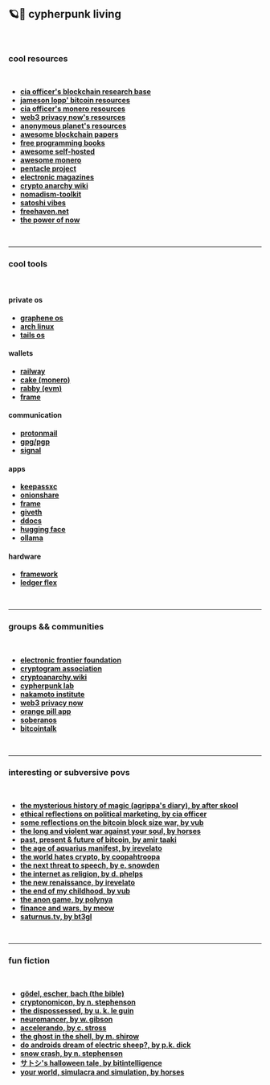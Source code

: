 ## 🪐🏴 cypherpunk living 

<br>

### cool resources

<br>

* **[cia officer's blockchain research base](https://github.com/OffcierCia/ultimate-defi-research-base?tab=readme-ov-file)**
* **[jameson lopp' bitcoin resources](https://www.lopp.net/bitcoin-information.html)**
* **[cia officer's monero resources](https://telegra.ph/CIA-Officer--Monero-05-08)**
* **[web3 privacy now's resources](https://web3privacy.info/)**
* **[anonymous planet's resources](https://anonymousplanet.org/)**
* **[awesome blockchain papers](https://github.com/decrypto-org/blockchain-papers)**
* **[free programming books](https://github.com/EbookFoundation/free-programming-books/tree/main)**
* **[awesome self-hosted](https://github.com/awesome-selfhosted/awesome-selfhosted)**
* **[awesome monero](https://github.com/PrivOci/awesome-monero)**
* **[pentacle project](https://pentacle.xyz/)**
* **[electronic magazines](http://www.textfiles.com/magazines/)**
* **[crypto anarchy wiki](https://cryptoanarchy.wiki/)**
* **[nomadism-toolkit](https://github.com/autistic-symposium/nomad-toolkit)**
* **[satoshi vibes](https://www.satoshivibes.com/)**
* **[freehaven.net](http://7fa6xlti5joarlmkuhjaifa47ukgcwz6tfndgax45ocyn4rixm632jid.onion/index.html)**
* **[the power of now](https://ia801000.us.archive.org/33/items/ThePowerOfNowEckhartTolle_201806/The%20Power%20Of%20Now%20-%20Eckhart%20Tolle.pdf)**

  
<br>

----

### cool tools

<br>

#### private os
* **[graphene os](https://grapheneos.org/)**
* **[arch linux](https://archlinux.org/)**
* **[tails os](https://tails.net/index.en.html)**

#### wallets
* **[railway](https://www.railway.xyz/)**
* **[cake (monero)](https://cakewallet.com/)**
* **[rabby (evm)](https://rabby.io/)**
* **[frame](https://frame.sh/)**

#### communication
* **[protonmail](https://proton.me/mail)**
* **[gpg/pgp](https://github.com/autistic-symposium/shell-toolkit/tree/master/gpg)**
* **[signal](https://signal.org/)**

#### apps
* **[keepassxc](https://keepassxc.org/)**
* **[onionshare](https://onionshare.org/)**
* **[frame](https://frame.sh/)**
* **[giveth](https://giveth.io/)**
* **[ddocs](https://fileverse.io/)**
* **[hugging face](https://huggingface.co/)**
* **[ollama](https://ollama.com/)**

#### hardware
* **[framework](https://frame.work/marketplace)**
* **[ledger flex](https://shop.ledger.com/pages/ledger-flex)**

<br>

---

### groups && communities

<br>

* **[electronic frontier foundation](https://www.eff.org/)**
* **[cryptogram association](https://www.cryptogram.org/)**
* **[cryptoanarchy.wiki](https://cryptoanarchy.wiki/sources/historical-sources-and-media-articles)**
* **[cypherpunk lab](https://github.com/cypherpunklab/manifesto)**
* **[nakamoto institute](https://nakamotoinstitute.org/)**
* **[web3 privacy now](https://web3privacy.info/)**
* **[orange pill app](https://www.orangepillapp.com/)**
* **[soberanos](https://soberanos.org/)**
* **[bitcointalk](https://bitcointalk.org/)**

<br>

---

### interesting or subversive povs

<br>

* **[the mysterious history of magic (agrippa's diary), by after skool](https://www.youtube.com/watch?v=q-inyoirs4o)**
* **[ethical reflections on political marketing, by cia officer](https://officercia.mirror.xyz/nC51fLlJU23QCgS0g809AKXnX7MqJxq6A9qym8z1vkY)**
* **[some reflections on the bitcoin block size war, by vub](https://vitalik.eth.limo/general/2024/05/31/blocksize.html)**
* **[the long and violent war against your soul, by horses](https://www.youtube.com/watch?v=Z7tCN4qOoRs)**
* **[past, present & future of bitcoin, by amir taaki](https://www.youtube.com/watch?v=Ul8p0nf6Hxo)**
* **[the age of aquarius manifest, by irevelato](https://www.youtube.com/watch?=DleBcSF7nuE)**
* **[the world hates crypto, by coopahtroopa](https://coopahtroopa.mirror.xyz/kSuSb_2n3i29H31Jubf5qDL0CZi-T-Sve0e0PPVxQRM)**
* **[the next threat to speech, by e. snowden](https://www.youtube.com/watch?v=XD-XU6Y3TfA)**
* **[the internet as religion, by d. phelps](https://davidphelps.substack.com/p/the-internet-as-religion)**
* **[the new renaissance, by irevelato](https://www.youtube.com/watch?v=voB_rWvT2aE)**
* **[the end of my childhood, by vub](https://vitalik.eth.limo/general/2024/01/31/end.html)**
* **[the anon game, by polynya](https://polynya.mirror.xyz/oruSLHzzOQOdZwX_DyQcL-fMvX4rSybhc1Z-MdndAW0)**
* **[finance and wars, by meow](https://meow.bio/finance-wars)**
* **[saturnus.tv, by bt3gl](https://saturnus.tv/)**

<br>

---

### fun fiction

<br>

* **[gödel, escher, bach (the bible)](https://en.wikipedia.org/wiki/G%C3%B6del,_Escher,_Bach)**
* **[cryptonomicon, by n. stephenson](https://en.wikipedia.org/wiki/Cryptonomicon)**
* **[the dispossessed, by u. k. le guin](https://en.wikipedia.org/wiki/The_Dispossessed)**
* **[neuromancer, by w. gibson](https://en.wikipedia.org/wiki/Neuromancer)**
* **[accelerando, by c. stross](https://en.wikipedia.org/wiki/Accelerando)**
* **[the ghost in the shell, by m. shirow](https://en.wikipedia.org/wiki/Ghost_in_the_Shell_(manga))**
* **[do androids dream of electric sheep?, by p.k. dick](https://en.wikipedia.org/wiki/Do_Androids_Dream_of_Electric_Sheep%3F)**
* **[snow crash, by n. stephenson](https://en.wikipedia.org/wiki/Snow_Crash)**
* **[サトシ's halloween tale, by bitintelligence](https://www.youtube.com/watch?v=3a5UT8PXOkw)**
* **[your world, simulacra and simulation, by horses](https://www.youtube.com/watch?v=ZOkRF3Xp_4E)**
